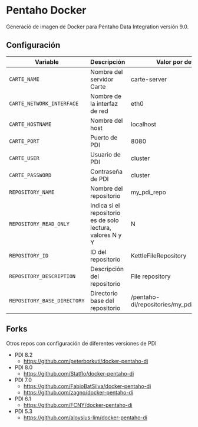 # Pentaho Docker

Generació de imagen de Docker para Pentaho Data Integration versión 9.0.

## Configuración

| Variable                    | Descripción                                                 | Valor por defecto                             |
| --------------------------- | ----------------------------------------------------------- | --------------------------------------------- |
| `CARTE_NAME`                | Nombre del servidor Carte                                   | carte-server                                  |
| `CARTE_NETWORK_INTERFACE`   | Nombre de la interfaz de red                                | eth0                                          |
| `CARTE_HOSTNAME`            | Nombre del host                                             | localhost                                     |
| `CARTE_PORT`                | Puerto de PDI                                               | 8080                                          |
| `CARTE_USER`                | Usuario de PDI                                              | cluster                                       |
| `CARTE_PASSWORD`            | Contraseña de PDI                                           | cluster                                       |
| `REPOSITORY_NAME`           | Nombre del repositorio                                      | my_pdi_repo                                   |
| `REPOSITORY_READ_ONLY`      | Indica si el repositorio es de solo lectura, valores N y Y  | N                                             |
| `REPOSITORY_ID`             | ID del repositorio                                          | KettleFileRepository                          |
| `REPOSITORY_DESCRIPTION`    | Descripción del repositorio                                 | File repository                               |
| `REPOSITORY_BASE_DIRECTORY` | Directorio base del repositorio                             | /pentaho-di/repositories/my_pdi_repo/project/ |

## Forks
Otros repos con configuración de diferentes versiones de PDI

- PDI 8.2
  - https://github.com/peterborkuti/docker-pentaho-di
- PDI 8.0
  - https://github.com/Statflo/docker-pentaho-di
- PDI 7.0
  - https://github.com/FabioBatSilva/docker-pentaho-di
  - https://github.com/zagno/docker-pentaho-di
- PDI 6.1
  - https://github.com/FCNY/docker-pentaho-di
- PDI 5.3
  - https://github.com/aloysius-lim/docker-pentaho-di